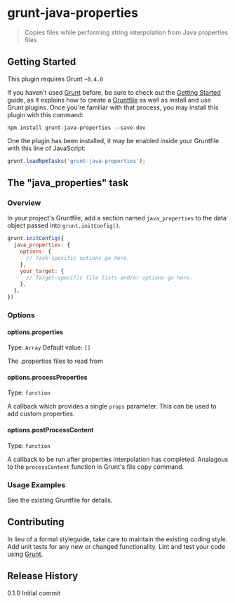 # grunt-java-properties

> Copies files while performing string interpolation from Java properties files

## Getting Started
This plugin requires Grunt `~0.4.0`

If you haven't used [Grunt](http://gruntjs.com/) before, be sure to check out the [Getting Started](http://gruntjs.com/getting-started) guide, as it explains how to create a [Gruntfile](http://gruntjs.com/sample-gruntfile) as well as install and use Grunt plugins. Once you're familiar with that process, you may install this plugin with this command:

```shell
npm install grunt-java-properties --save-dev
```

One the plugin has been installed, it may be enabled inside your Gruntfile with this line of JavaScript:

```js
grunt.loadNpmTasks('grunt-java-properties');
```

## The "java_properties" task

### Overview
In your project's Gruntfile, add a section named `java_properties` to the data object passed into `grunt.initConfig()`.

```js
grunt.initConfig({
  java_properties: {
    options: {
      // Task-specific options go here.
    },
    your_target: {
      // Target-specific file lists and/or options go here.
    },
  },
})
```

### Options

#### options.properties
Type: `Array`
Default value: `[]`

The .properties files to read from

#### options.processProperties
Type: `function`

A callback which provides a single `props` parameter. This can be used to add custom properties.

#### options.postProcessContent
Type: `function`

A callback to be run after properties interpolation has completed. Analagous to the `processContent` function in Grunt's file copy command.

### Usage Examples

See the existing Gruntfile for details.

## Contributing
In lieu of a formal styleguide, take care to maintain the existing coding style. Add unit tests for any new or changed functionality. Lint and test your code using [Grunt](http://gruntjs.com/).

## Release History
0.1.0 Initial commit
